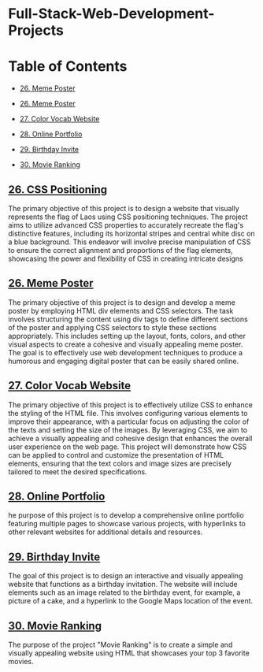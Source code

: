 # Full-Stack-Web-Development-Projects


# Table of Contents



- [26. Meme Poster](#25-CSS-Positioning)

- [26. Meme Poster](#26-Meme-Poster)

- [27. Color Vocab Website](#27-Color-Vocab-Website)

- [28. Online Portfolio](#28-Online-Portfolio)

- [29. Birthday Invite](#29-Birthday-Invite)

- [30. Movie Ranking](#30-Movie-Ranking)





## [26. CSS Positioning](https://github.com/John-Rivero/Full-Stack-Web-Development-Portfolio/tree/main/26.%20Meme%20Poster)

The primary objective of this project is to design a website that visually represents the flag of Laos using CSS positioning techniques. The project aims to utilize advanced CSS properties to accurately recreate the flag's distinctive features, including its horizontal stripes and central white disc on a blue background. This endeavor will involve precise manipulation of CSS to ensure the correct alignment and proportions of the flag elements, showcasing the power and flexibility of CSS in creating intricate designs








## [26. Meme Poster](https://github.com/John-Rivero/Full-Stack-Web-Development-Portfolio/tree/main/26.%20Meme%20Poster)

The primary objective of this project is to design and develop a meme poster by employing HTML div elements and CSS selectors. The task involves structuring the content using div tags to define different sections of the poster and applying CSS selectors to style these sections appropriately. This includes setting up the layout, fonts, colors, and other visual aspects to create a cohesive and visually appealing meme poster. The goal is to effectively use web development techniques to produce a humorous and engaging digital poster that can be easily shared online.






## [27. Color Vocab Website](https://github.com/John-Rivero/Full-Stack-Web-Development-Portfolio/tree/main/27.%20Color%20Vocab%20Website)

The primary objective of this project is to effectively utilize CSS to enhance the styling of the HTML file. This involves configuring various elements to improve their appearance, with a particular focus on adjusting the color of the texts and setting the size of the images. By leveraging CSS, we aim to achieve a visually appealing and cohesive design that enhances the overall user experience on the web page. This project will demonstrate how CSS can be applied to control and customize the presentation of HTML elements, ensuring that the text colors and image sizes are precisely tailored to meet the desired specifications.




## [28. Online Portfolio](https://github.com/John-Rivero/Full-Stack-Web-Development-Portfolio/tree/main/28.%20Online%20Portfolio)

he purpose of this project is to develop a comprehensive online portfolio featuring multiple pages to showcase various projects, with hyperlinks to other relevant websites for additional details and resources.



## [29. Birthday Invite](https://github.com/John-Rivero/Full-Stack-Web-Development-Portfolio/tree/main/29.%20Birthday%20Invite)

The goal of this project is to design an interactive and visually appealing website that functions as a birthday invitation. The website will include elements such as an image related to the birthday event, for example, a picture of a cake, and a hyperlink to the Google Maps location of the event.


## [30. Movie Ranking](https://github.com/John-Rivero/Full-Stack-Web-Development-Portfolio/tree/main/30.%20Movie%20Ranking)

The purpose of the project "Movie Ranking" is to create a simple and visually appealing website using HTML that showcases your top 3 favorite movies.
